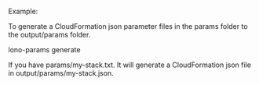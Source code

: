 Example:

To generate a CloudFormation json parameter files in the params folder to the output/params folder.

  lono-params generate

If you have params/my-stack.txt. It will generate a CloudFormation json file in output/params/my-stack.json.
